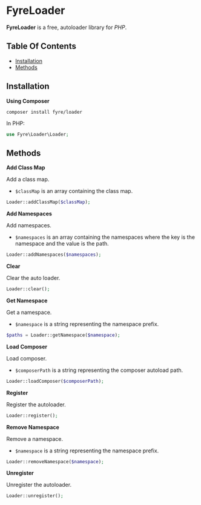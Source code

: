# FyreLoader

**FyreLoader** is a free, autoloader library for *PHP*.


## Table Of Contents
- [Installation](#installation)
- [Methods](#methods)



## Installation

**Using Composer**

```
composer install fyre/loader
```

In PHP:

```php
use Fyre\Loader\Loader;
```


## Methods

**Add Class Map**

Add a class map.

- `$classMap` is an array containing the class map.

```php
Loader::addClassMap($classMap);
```

**Add Namespaces**

Add namespaces.

- `$namespaces` is an array containing the namespaces where the key is the namespace and the value is the path.

```php
Loader::addNamespaces($namespaces);
```

**Clear**

Clear the auto loader.

```php
Loader::clear();
```

**Get Namespace**

Get a namespace.

- `$namespace` is a string representing the namespace prefix.

```php
$paths = Loader::getNamespace($namespace);
```

**Load Composer**

Load composer.

- `$composerPath` is a string representing the composer autoload path.

```php
Loader::loadComposer($composerPath);
```

**Register**

Register the autoloader.

```php
Loader::register();
```

**Remove Namespace**

Remove a namespace.

- `$namespace` is a string representing the namespace prefix.

```php
Loader::removeNamespace($namespace);
```

**Unregister**

Unregister the autoloader.

```php
Loader::unregister();
```